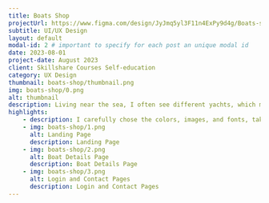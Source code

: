 ```yaml
---
title: Boats Shop
projectUrl: https://www.figma.com/design/JyJmq5yl3F11n4ExPy9d4g/Boats-shop?node-id=0-1&t=p8jlc480N8r4tS2Y-1
subtitle: UI/UX Design
layout: default
modal-id: 2 # important to specify for each post an unique modal id
date: 2023-08-01
project-date: August 2023
client: Skillshare Courses Self-education
category: UX Design
thumbnail: boats-shop/thumbnail.png
img: boats-shop/0.png 
alt: thumbnail
description: Living near the sea, I often see different yachts, which made me really interested in them. When I looked at websites about yachts, I noticed many of them were poorly designed and not very easy to use. That’s why I decided to create my own website design that would be clear, visually attractive, and easy to navigate. The goal was to help people learn more about yachts and explore options for buying them in a way that feels simple and enjoyable.
highlights:
    - description: I carefully chose the colors, images, and fonts, taking inspiration from successful website designs and adapting them to fit the yacht theme. I also created a custom logo and designed simple, easy-to-use navigation to make the site clear and enjoyable for users. The goal was to combine a beautiful look with simple functionality, ensuring the site is both appealing and practical for visitors.
    - img: boats-shop/1.png
      alt: Landing Page
      description: Landing Page
    - img: boats-shop/2.png
      alt: Boat Details Page
      description: Boat Details Page
    - img: boats-shop/3.png
      alt: Login and Contact Pages
      description: Login and Contact Pages
---
```

